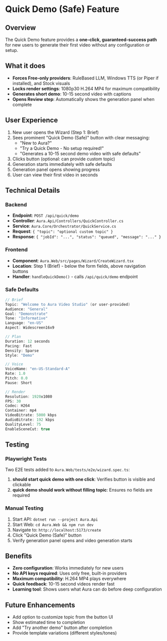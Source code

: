 # Quick Demo (Safe) Feature

## Overview

The Quick Demo feature provides a **one-click, guaranteed-success path** for new users to generate their first video without any configuration or setup.

## What it does

- **Forces Free-only providers**: RuleBased LLM, Windows TTS (or Piper if installed), and Stock visuals
- **Locks render settings**: 1080p30 H.264 MP4 for maximum compatibility
- **Generates short demo**: 10-15 second video with captions
- **Opens Review step**: Automatically shows the generation panel when complete

## User Experience

1. New user opens the Wizard (Step 1: Brief)
2. Sees prominent "Quick Demo (Safe)" button with clear messaging:
   - "New to Aura?"
   - "Try a Quick Demo - No setup required!"
   - "Generates a 10-15 second demo video with safe defaults"
3. Clicks button (optional: can provide custom topic)
4. Generation starts immediately with safe defaults
5. Generation panel opens showing progress
6. User can view their first video in seconds

## Technical Details

### Backend

- **Endpoint**: `POST /api/quick/demo`
- **Controller**: `Aura.Api/Controllers/QuickController.cs`
- **Service**: `Aura.Core/Orchestrator/QuickService.cs`
- **Request**: `{ "topic": "optional custom topic" }`
- **Response**: `{ "jobId": "...", "status": "queued", "message": "..." }`

### Frontend

- **Component**: `Aura.Web/src/pages/Wizard/CreateWizard.tsx`
- **Location**: Step 1 (Brief) - below the form fields, above navigation buttons
- **Handler**: `handleQuickDemo()` - calls `/api/quick/demo` endpoint

### Safe Defaults

```csharp
// Brief
Topic: "Welcome to Aura Video Studio" (or user-provided)
Audience: "General"
Goal: "Demonstrate"
Tone: "Informative"
Language: "en-US"
Aspect: Widescreen16x9

// Plan
Duration: 12 seconds
Pacing: Fast
Density: Sparse
Style: "Demo"

// Voice
VoiceName: "en-US-Standard-A"
Rate: 1.0
Pitch: 0.0
Pause: Short

// Render
Resolution: 1920x1080
FPS: 30
Codec: H264
Container: mp4
VideoBitrate: 5000 kbps
AudioBitrate: 192 kbps
QualityLevel: 75
EnableSceneCut: true
```

## Testing

### Playwright Tests

Two E2E tests added to `Aura.Web/tests/e2e/wizard.spec.ts`:

1. **should start quick demo with one click**: Verifies button is visible and clickable
2. **quick demo should work without filling topic**: Ensures no fields are required

### Manual Testing

1. Start API: `dotnet run --project Aura.Api`
2. Start Web: `cd Aura.Web && npm run dev`
3. Navigate to: `http://localhost:5173/create`
4. Click "Quick Demo (Safe)" button
5. Verify generation panel opens and video generation starts

## Benefits

- **Zero configuration**: Works immediately for new users
- **No API keys required**: Uses only free, built-in providers
- **Maximum compatibility**: H.264 MP4 plays everywhere
- **Quick feedback**: 10-15 second videos render fast
- **Learning tool**: Shows users what Aura can do before deep configuration

## Future Enhancements

- Add option to customize topic from the button UI
- Show estimated time to completion
- Add "Try another demo" button after completion
- Provide template variations (different styles/tones)

